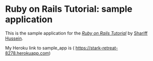 # Ruby on Rails Tutorial: sample application

This is the sample application for
the [*Ruby on Rails Tutorial*](http://railstutorial.org/)
by [Shariff Hussein](shahuma2010@gmail.com).

  My Heroku link to sample_app is ( https://stark-retreat-8278.herokuapp.com)
